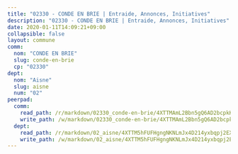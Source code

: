 ```yaml
---
title: "02330 - CONDE EN BRIE | Entraide, Annonces, Initiatives"
description: "02330 - CONDE EN BRIE | Entraide, Annonces, Initiatives"
date: 2020-01-11T14:09:21+09:00
collapsible: false
layout: commune
comm:
  nom: "CONDE EN BRIE"
  slug: conde-en-brie
  cp: "02330"
dept:
  nom: "Aisne"
  slug: aisne
  num: "02"
peerpad:
  comm:
    read_path: /r/markdown/02330_conde-en-brie/4XTTMAmL2Bbn5gQ6AD2bcpkKuUaRhAWQys4tDAMa1oQS5gtJS
    write_path: /w/markdown/02330_conde-en-brie/4XTTMAmL2Bbn5gQ6AD2bcpkKuUaRhAWQys4tDAMa1oQS5gtJS-K3TgU6wBgirxquSRqxpxuVYucj5Lf2MRN9THCq5knagzHCV2VPCVMesptWEY12fCZYQo2QNY328NnuX399opmbVhF7jKbCMmE5tGSMWU6QGAQrKZKbGSyAjZQ1o9q2iQkoYPMvoQ
  dept:
    read_path: /r/markdown/02_aisne/4XTTM5hFUFHgngNKNLmJx4D214yxbqpj2EXK5CBjZ5LZF3zAf
    write_path: /w/markdown/02_aisne/4XTTM5hFUFHgngNKNLmJx4D214yxbqpj2EXK5CBjZ5LZF3zAf-K3TgUfAP6D753WPagZBnpcFgyCUpnZXNhrQsKU6J8qon6wxmFCHD5kB3GMzCYyJmAGHN58p9qgKDhnEgSAuHEK3wjVXSJoUkHyn6Vb7T2aNZ2y6ez5BMkQCEQxoUkfyK9J3TXU3M
---
```


